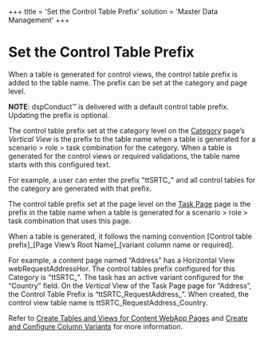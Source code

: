+++
title = 'Set the Control Table Prefix'
solution = 'Master Data Management'
+++

# Set the Control Table Prefix

When a table is generated for control views, the control table prefix is
added to the table name. The prefix can be set at the category and page
level.

<span style="font-weight: bold;">NOTE</span>: dspConduct™ is delivered
with a default control table prefix. Updating the prefix is optional.

The control table prefix set at the category level on the
[Category](../Page_Desc/Category_H.htm) page’s
<span style="font-style: italic;">Vertical View</span> is the prefix to
the table name when a table is generated for a scenario \> role \> task
combination for the category. When a table is generated for the control
views or required validations, the table name starts with this
configured text.

For example, a user can enter the prefix "ttSRTC\_" and all control
tables for the category are generated with that prefix.

The control table prefix set at the page level on the [Task
Page](../Page_Desc/Task_Page_H.htm) page is the prefix in the table name
when a table is generated for a scenario \> role \> task combination
that uses this page.

When a table is generated, it follows the naming convention \[Control
table prefix\]\_\[Page View’s Root Name\]\_\[variant column name or
required\].

For example, a content page named “Address” has a Horizontal View
webRequestAddressHor. The control tables prefix configured for this
Category is "ttSRTC\_". The task has an active variant configured for
the “Country” field. On the
<span style="font-style: italic;">Vertical</span> View of the Task Page
page for “Address”, the Control Table Prefix is
“ttSRTC\_RequestAddress\_”. When created, the control view table name
is ttSRTC\_RequestAddress\_Country.

Refer to [Create Tables and Views for Content WebApp
Pages](Create_Tables_and_Views_for_Content_WebApp_Pages_Overview.htm)
and [Create and Configure Column
Variants](Activate_Configure_Column_Variants.htm) for more information.
